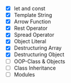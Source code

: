 - [x] let and const
- [x] Template String
- [x] Arrow Function
- [x] Rest Operator
- [x] Spread Operator
- [x] Object Literal
- [x] Destructuring Array
- [x] Destructuring Object
- [ ] OOP-Class & Objects
- [ ] Class Inheritance
- [ ] Modules
